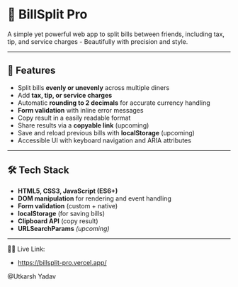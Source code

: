 # 🎯 BillSplit Pro

A simple yet powerful web app to split bills between friends, including tax, tip, and service charges - Beautifully with precision and style.

---

## 🚀 Features

-   Split bills **evenly or unevenly** across multiple diners
-   Add **tax, tip, or service charges**
-   Automatic **rounding to 2 decimals** for accurate currency handling
-   **Form validation** with inline error messages
-   Copy result in a easily readable format
-   Share results via a **copyable link** (upcoming)
-   Save and reload previous bills with **localStorage** (upcoming)
-   Accessible UI with keyboard navigation and ARIA attributes

---

## 🛠️ Tech Stack

-   **HTML5, CSS3, JavaScript (ES6+)**
-   **DOM manipulation** for rendering and event handling
-   **Form validation** (custom + native)
-   **localStorage** (for saving bills)
-   **Clipboard API** (copy result)
-   **URLSearchParams** _(upcoming)_

---

⛓️‍💥 Live Link: 
- https://billsplit-pro.vercel.app/

@Utkarsh Yadav

